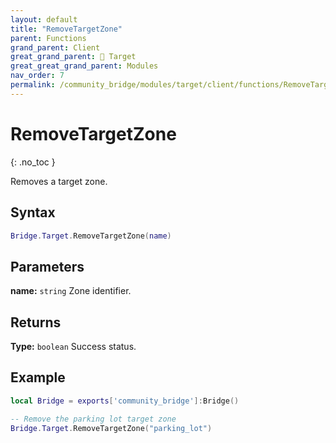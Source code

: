 ```yaml
---
layout: default
title: "RemoveTargetZone"
parent: Functions
grand_parent: Client
great_grand_parent: 🎯 Target
great_great_grand_parent: Modules
nav_order: 7
permalink: /community_bridge/modules/target/client/functions/RemoveTargetZone/
---
```


# RemoveTargetZone
{: .no_toc }

Removes a target zone.

## Syntax

```lua
Bridge.Target.RemoveTargetZone(name)
```

## Parameters

**name:** `string`
Zone identifier.

## Returns

**Type:** `boolean`
Success status.

## Example

```lua
local Bridge = exports['community_bridge']:Bridge()

-- Remove the parking lot target zone
Bridge.Target.RemoveTargetZone("parking_lot")
```